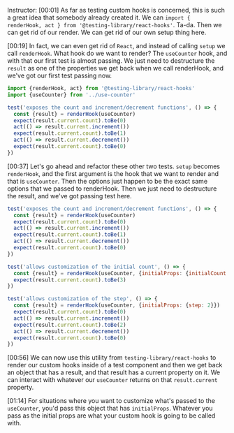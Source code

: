 Instructor: [00:01] As far as testing custom hooks is concerned, this is such a great idea that somebody already created it. We can `import { renderHook, act } from '@testing-library/react-hooks'`. Ta-da. Then we can get rid of our render. We can get rid of our own setup thing here.

[00:19] In fact, we can even get rid of `React`, and instead of calling `setup` we call `renderHook`. What hook do we want to render? The `useCounter` hook, and with that our first test is almost passing. We just need to destructure the `result` as one of the properties we get back when we call renderHook, and we've got our first test passing now.

```js
import {renderHook, act} from '@testing-library/react-hooks'
import {useCounter} from '../use-counter'

test('exposes the count and increment/decrement functions', () => {
  const {result} = renderHook(useCounter)
  expect(result.current.count).toBe(0)
  act(() => result.current.increment())
  expect(result.current.count).toBe(1)
  act(() => result.current.decrement())
  expect(result.current.count).toBe(0)
})
```

[00:37] Let's go ahead and refactor these other two tests. `setup` becomes `renderHook`, and the first argument is the hook that we want to render and that is `useCounter`. Then the options just happen to be the exact same options that we passed to renderHook. Then we just need to destructure the result, and we've got passing test here. 

```js
test('exposes the count and increment/decrement functions', () => {
  const {result} = renderHook(useCounter)
  expect(result.current.count).toBe(0)
  act(() => result.current.increment())
  expect(result.current.count).toBe(1)
  act(() => result.current.decrement())
  expect(result.current.count).toBe(0)
})

test('allows customization of the initial count', () => {
  const {result} = renderHook(useCounter, {initialProps: {initialCount: 3}})
  expect(result.current.count).toBe(3)
})

test('allows customization of the step', () => {
  const {result} = renderHook(useCounter, {initialProps: {step: 2}})
  expect(result.current.count).toBe(0)
  act(() => result.current.increment())
  expect(result.current.count).toBe(2)
  act(() => result.current.decrement())
  expect(result.current.count).toBe(0)
})
```

[00:56] We can now use this utility from `testing-library/react-hooks` to render our custom hooks inside of a test component and then we get back an object that has a result, and that result has a current property on it. We can interact with whatever our `useCounter` returns on that `result.current` property.

[01:14] For situations where you want to customize what's passed to the `useCounter`, you'd pass this object that has `initialProps`. Whatever you pass as the initial props are what your custom hook is going to be called with.
